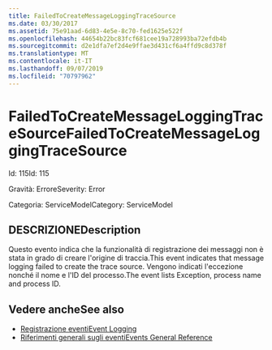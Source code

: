 ```yaml
---
title: FailedToCreateMessageLoggingTraceSource
ms.date: 03/30/2017
ms.assetid: 75e91aad-6d83-4e5e-8c70-fed1625e522f
ms.openlocfilehash: 44654b22bc83fcf681cee19a728993ba72efdb4b
ms.sourcegitcommit: d2e1dfa7ef2d4e9ffae3d431cf6a4ffd9c8d378f
ms.translationtype: MT
ms.contentlocale: it-IT
ms.lasthandoff: 09/07/2019
ms.locfileid: "70797962"
---
```

# <a name="failedtocreatemessageloggingtracesource"></a><span data-ttu-id="85bc8-102">FailedToCreateMessageLoggingTraceSource</span><span class="sxs-lookup"><span data-stu-id="85bc8-102">FailedToCreateMessageLoggingTraceSource</span></span>
<span data-ttu-id="85bc8-103">Id: 115</span><span class="sxs-lookup"><span data-stu-id="85bc8-103">Id: 115</span></span>  
  
 <span data-ttu-id="85bc8-104">Gravità: Errore</span><span class="sxs-lookup"><span data-stu-id="85bc8-104">Severity: Error</span></span>  
  
 <span data-ttu-id="85bc8-105">Categoria: ServiceModel</span><span class="sxs-lookup"><span data-stu-id="85bc8-105">Category: ServiceModel</span></span>  
  
## <a name="description"></a><span data-ttu-id="85bc8-106">DESCRIZIONE</span><span class="sxs-lookup"><span data-stu-id="85bc8-106">Description</span></span>  
 <span data-ttu-id="85bc8-107">Questo evento indica che la funzionalità di registrazione dei messaggi non è stata in grado di creare l'origine di traccia.</span><span class="sxs-lookup"><span data-stu-id="85bc8-107">This event indicates that message logging failed to create the trace source.</span></span> <span data-ttu-id="85bc8-108">Vengono indicati l'eccezione nonché il nome e l'ID del processo.</span><span class="sxs-lookup"><span data-stu-id="85bc8-108">The event lists Exception, process name and process ID.</span></span>  
  
## <a name="see-also"></a><span data-ttu-id="85bc8-109">Vedere anche</span><span class="sxs-lookup"><span data-stu-id="85bc8-109">See also</span></span>

- [<span data-ttu-id="85bc8-110">Registrazione eventi</span><span class="sxs-lookup"><span data-stu-id="85bc8-110">Event Logging</span></span>](index.md)
- [<span data-ttu-id="85bc8-111">Riferimenti generali sugli eventi</span><span class="sxs-lookup"><span data-stu-id="85bc8-111">Events General Reference</span></span>](events-general-reference.md)
